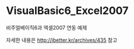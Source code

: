 VisualBasic6_Excel2007
======================

비주얼베이직6과 엑셀2007 연동 예제

자세한 내용은 http://ibetter.kr/archives/435 참고
